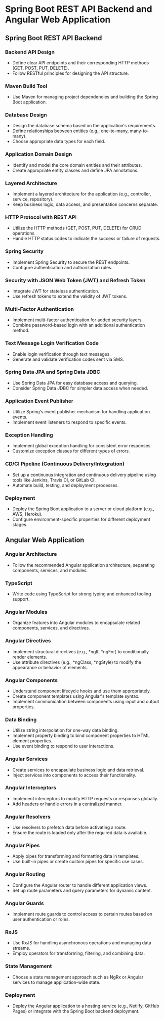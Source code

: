 # Spring Boot REST API Backend and Angular Web Application

## Spring Boot REST API Backend

### Backend API Design
- Define clear API endpoints and their corresponding HTTP methods (GET, POST, PUT, DELETE).
- Follow RESTful principles for designing the API structure.

### Maven Build Tool
- Use Maven for managing project dependencies and building the Spring Boot application.

### Database Design
- Design the database schema based on the application's requirements.
- Define relationships between entities (e.g., one-to-many, many-to-many).
- Choose appropriate data types for each field.

### Application Domain Design
- Identify and model the core domain entities and their attributes.
- Create appropriate entity classes and define JPA annotations.

### Layered Architecture
- Implement a layered architecture for the application (e.g., controller, service, repository).
- Keep business logic, data access, and presentation concerns separate.

### HTTP Protocol with REST API
- Utilize the HTTP methods (GET, POST, PUT, DELETE) for CRUD operations.
- Handle HTTP status codes to indicate the success or failure of requests.

### Spring Security
- Implement Spring Security to secure the REST endpoints.
- Configure authentication and authorization rules.

### Security with JSON Web Token (JWT) and Refresh Token
- Integrate JWT for stateless authentication.
- Use refresh tokens to extend the validity of JWT tokens.

### Multi-Factor Authentication
- Implement multi-factor authentication for added security layers.
- Combine password-based login with an additional authentication method.

### Text Message Login Verification Code
- Enable login verification through text messages.
- Generate and validate verification codes sent via SMS.

### Spring Data JPA and Spring Data JDBC
- Use Spring Data JPA for easy database access and querying.
- Consider Spring Data JDBC for simpler data access when needed.

### Application Event Publisher
- Utilize Spring's event publisher mechanism for handling application events.
- Implement event listeners to respond to specific events.

### Exception Handling
- Implement global exception handling for consistent error responses.
- Customize exception classes for different types of errors.

### CD/CI Pipeline (Continuous Delivery/Integration)
- Set up a continuous integration and continuous delivery pipeline using tools like Jenkins, Travis CI, or GitLab CI.
- Automate build, testing, and deployment processes.

### Deployment
- Deploy the Spring Boot application to a server or cloud platform (e.g., AWS, Heroku).
- Configure environment-specific properties for different deployment stages.

## Angular Web Application

### Angular Architecture
- Follow the recommended Angular application architecture, separating components, services, and modules.

### TypeScript
- Write code using TypeScript for strong typing and enhanced tooling support.

### Angular Modules
- Organize features into Angular modules to encapsulate related components, services, and directives.

### Angular Directives
- Implement structural directives (e.g., *ngIf, *ngFor) to conditionally render elements.
- Use attribute directives (e.g., *ngClass, *ngStyle) to modify the appearance or behavior of elements.

### Angular Components
- Understand component lifecycle hooks and use them appropriately.
- Create component templates using Angular's template syntax.
- Implement communication between components using input and output properties.

### Data Binding
- Utilize string interpolation for one-way data binding.
- Implement property binding to bind component properties to HTML element properties.
- Use event binding to respond to user interactions.

### Angular Services
- Create services to encapsulate business logic and data retrieval.
- Inject services into components to access their functionality.

### Angular Interceptors
- Implement interceptors to modify HTTP requests or responses globally.
- Add headers or handle errors in a centralized manner.

### Angular Resolvers
- Use resolvers to prefetch data before activating a route.
- Ensure the route is loaded only after the required data is available.

### Angular Pipes
- Apply pipes for transforming and formatting data in templates.
- Use built-in pipes or create custom pipes for specific use cases.

### Angular Routing
- Configure the Angular router to handle different application views.
- Set up route parameters and query parameters for dynamic content.

### Angular Guards
- Implement route guards to control access to certain routes based on user authentication or roles.

### RxJS
- Use RxJS for handling asynchronous operations and managing data streams.
- Employ operators for transforming, filtering, and combining data.

### State Management
- Choose a state management approach such as NgRx or Angular services to manage application-wide state.

### Deployment
- Deploy the Angular application to a hosting service (e.g., Netlify, GitHub Pages) or integrate with the Spring Boot backend deployment.
